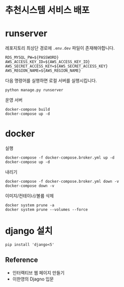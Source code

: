 # 추천시스템 서비스 배포

# runserver
레포지토리 최상단 경로에 ```.env.dev``` 파일이 존재해야합니다. 
```
RDS_MYSQL_PW=${PASSWORD}
AWS_ACCESS_KEY_ID=${AWS_ACCESS_KEY_ID} 
AWS_SECRET_ACCESS_KEY=${AWS_SECRET_ACCESS_KEY} 
AWS_REGION_NAME=${AWS_REGION_NAME} 
```
다음 명령어를 실행하면 로컬 서버를 실행시킵니다.
```shell
python manage.py runserver
```
운영 서버
```shell
docker-compose build
docker-compose up -d
```
# docker
실행
```shell
docker-compose -f docker-compose.broker.yml up -d
docker-compose up -d
```
내리기
```shell
docker-compose -f docker-compose.broker.yml down -v
docker-compose down -v
```
이미지/컨테이너/볼륨 삭제
```shell
docker system prune -a
docker system prune --volumes --force
```



# django 설치
```
pip install 'django<5'
```


## Reference
- 인터랙티브 웹 페이지 만들기
- 이한영의 Djagno 입문

